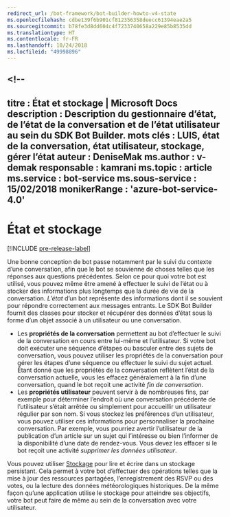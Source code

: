 ```yaml
---
redirect_url: /bot-framework/bot-builder-howto-v4-state
ms.openlocfilehash: cdbe139f6b901cf812356358deecc61394eae2a5
ms.sourcegitcommit: b78fe3d8dd604c4f7233740658a229e85b8535dd
ms.translationtype: HT
ms.contentlocale: fr-FR
ms.lasthandoff: 10/24/2018
ms.locfileid: "49998896"
---
```

<a name="--"></a><!--
---
titre : État et stockage | Microsoft Docs description : Description du gestionnaire d’état, de l’état de la conversation et de l’état utilisateur au sein du SDK Bot Builder.
mots clés : LUIS, état de la conversation, état utilisateur, stockage, gérer l’état auteur : DeniseMak ms.author : v-demak responsable : kamrani ms.topic : article ms.service : bot-service ms.sous-service : 15/02/2018 monikerRange : 'azure-bot-service-4.0'
---

# <a name="state-and-storage"></a>État et stockage
[!INCLUDE [pre-release-label](../includes/pre-release-label.md)]

Une bonne conception de bot passe notamment par le suivi du contexte d’une conversation, afin que le bot se souvienne de choses telles que les réponses aux questions précédentes.
Selon ce pour quoi votre bot est utilisé, vous pouvez même être amené à effectuer le suivi de l’état ou à stocker des informations plus longtemps que la durée de vie de la conversation.
*L’état* d’un bot représente des informations dont il se souvient pour répondre correctement aux messages entrants. Le SDK Bot Builder fournit des classes pour stocker et récupérer des données d’état sous la forme d’un objet associé à un utilisateur ou une conversation.

* Les **propriétés de la conversation** permettent au bot d’effectuer le suivi de la conversation en cours entre lui-même et l’utilisateur. Si votre bot doit exécuter une séquence d’étapes ou basculer entre des sujets de conversation, vous pouvez utiliser les propriétés de la conversation pour gérer les étapes d’une séquence ou effectuer le suivi du sujet actuel. Étant donné que les propriétés de la conversation reflètent l’état de la conversation actuelle, vous les effacez généralement à la fin d’une conversation, quand le bot reçoit une activité _fin de conversation_.
* Les **propriétés utilisateur** peuvent servir à de nombreuses fins, par exemple pour déterminer l’endroit où une conversation précédente de l’utilisateur s’était arrêtée ou simplement pour accueillir un utilisateur régulier par son nom. Si vous stockez les préférences d’un utilisateur, vous pouvez utiliser ces informations pour personnaliser la prochaine conversation. Par exemple, vous pourriez avertir l’utilisateur de la publication d’un article sur un sujet qui l’intéresse ou bien l’informer de la disponibilité d’une date de rendez-vous. Vous devez les effacer si le bot reçoit une activité _supprimer les données utilisateur_.

Vous pouvez utiliser [Stockage](bot-builder-howto-v4-storage.md) pour lire et écrire dans un stockage persistant. Cela permet à votre bot d’effectuer des opérations telles que la mise à jour des ressources partagées, l’enregistrement des RSVP ou des votes, ou la lecture des données météorologiques historiques. De la même façon qu’une application utilise le stockage pour atteindre ses objectifs, votre bot peut faire de même au sein de la conversation avec votre utilisateur.

<!-- 
*Conversation state* pertains to the current conversation that the user is having with your bot. When the conversation ends, your bot deletes this data.

You can also store *user state* that persists after a conversation ends. For example, if you store a user's preferences, you can use that information to customize the conversation the next time you chat. For example, you might alert the user to a news article about a topic that interests her, or alert a user when an appointment becomes available. 
-->

<!-- You should generally avoid saving state using a global variable or function closures.
Doing so will create issues when you want to scale out your bot. Instead, use the conversation state and user state middleware that the BotBuilder SDK provides --> 

<!--
## Types of underlying storage

The SDK provides bot state manager middleware to persist conversation and user state. State can be accessed using the bot's context. This state manager can use Azure Table Storage, file storage, or memory storage as the underlying data storage. You can also create your own storage components for your bot.

Bots built using Azure Table Storage can be designed to be stateless and scalable across multiple compute nodes.

> [!NOTE] 
> File and memory storage won't scale across nodes.

## Writing directly to storage

You can also use the Bot Builder SDK to read and write data directly to storage, without using middleware or without using the bot context. This can be appropriate to data that your bot uses, that comes from a source outside your bot's conversation flow.

For example, let's say your bot allows the user to ask for the weather report, and your bot retrieves the weather report for a specified date, by reading it from an external database. The content of the weather database isn't dependent on user information or the conversation context, so you could just read it directly from storage instead of using the state manager.  See [How to write directly to storage](bot-builder-howto-v4-storage.md) for an example.

## Next steps

Next, lets get into how activities are processed, in depth, and how we respond to them.

> [!div class="nextstepaction"]
> [Activity Processing](bot-builder-concept-activity-processing.md)

## Additional resources

- [How to save state](bot-builder-howto-v4-state.md)
- [How to write directly to storage](bot-builder-howto-v4-storage.md)

-->
